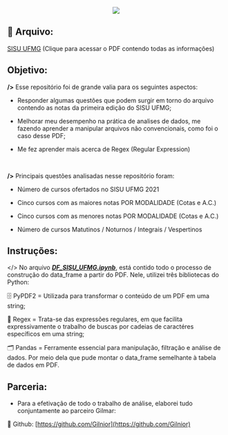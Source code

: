 <p align = "center"> 
 <img src = "https://user-images.githubusercontent.com/64978311/115966529-5df93f00-a504-11eb-9330-d67492b1253b.png"/>
 </p>

## 📂 Arquivo: 

[SISU UFMG](https://www.ufmg.br/sisu/wp-content/uploads/2021/04/M%C3%A1ximos-e-M%C3%ADnimos-ap%C3%B3s-Chamada-regular.pdf)
(Clique para acessar o PDF contendo todas as informações)

## Objetivo:

**/>** Esse repositório foi de grande valia para os seguintes aspectos: 

- Responder algumas questões que podem surgir em torno do arquivo contendo as notas da primeira edição do SISU UFMG;

- Melhorar meu desempenho na prática de analises de dados, me fazendo aprender a manipular arquivos não convencionais, como foi o caso desse PDF;

- Me fez aprender mais acerca de Regex (Regular Expression)
<br>

**/>** Principais questões analisadas nesse repositório foram:

- Número de cursos ofertados no SISU UFMG 2021

- Cinco cursos com as maiores notas POR MODALIDADE (Cotas e A.C.)

- Cinco cursos com as menores notas POR MODALIDADE (Cotas e A.C.)

- Número de cursos Matutinos / Noturnos / Integrais / Vespertinos

## Instruções:

</> No arquivo [***DF_SISU_UFMG.ipynb***](https://github.com/AndreMartins21/SISU-UFMG/blob/main/DF_SISU_UFMG.ipynb), está contido todo o processo de construção do data_frame a partir do PDF. Nele, utilizei três bibliotecas do Python: 

🗄️ PyPDF2 = Utilizada para transformar o conteúdo de um PDF em uma string;

🔎 Regex = Trata-se das expressões regulares, em que facilita expressivamente o trabalho de buscas por cadeias de caractéres específicos em uma string;

🗂️ Pandas = Ferramente essencial para manipulação, filtração e análise de dados. Por meio dela que pude montar o data_frame semelhante à tabela de dados em PDF.




## Parceria:

- Para a efetivação de todo o trabalho de análise, elaborei tudo conjuntamente ao parceiro Gilmar:

🔗 Github: [https://github.com/Gilnior](https://github.com/Gilnior)

